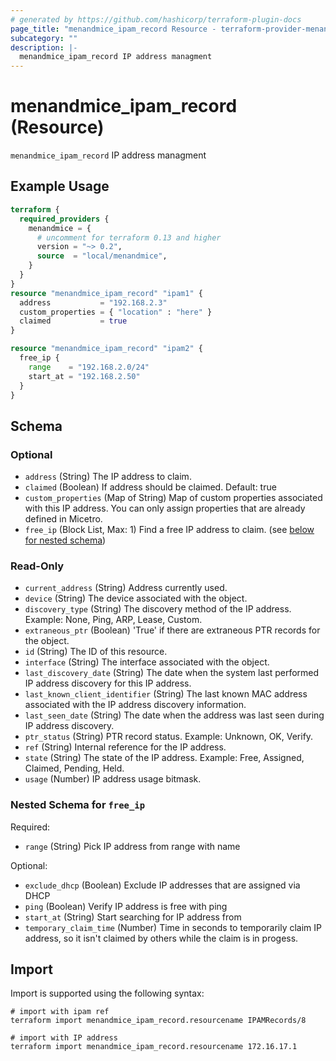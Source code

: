 ```yaml
---
# generated by https://github.com/hashicorp/terraform-plugin-docs
page_title: "menandmice_ipam_record Resource - terraform-provider-menandmice"
subcategory: ""
description: |-
  menandmice_ipam_record IP address managment
---
```


# menandmice_ipam_record (Resource)

`menandmice_ipam_record` IP address managment

## Example Usage

```terraform
terraform {
  required_providers {
    menandmice = {
      # uncomment for terraform 0.13 and higher
      version = "~> 0.2",
      source  = "local/menandmice",
    }
  }
}
resource "menandmice_ipam_record" "ipam1" {
  address           = "192.168.2.3"
  custom_properties = { "location" : "here" }
  claimed           = true
}

resource "menandmice_ipam_record" "ipam2" {
  free_ip {
    range    = "192.168.2.0/24"
    start_at = "192.168.2.50"
  }
}
```

<!-- schema generated by tfplugindocs -->
## Schema

### Optional

- `address` (String) The IP address to claim.
- `claimed` (Boolean) If address should be claimed. Default: true
- `custom_properties` (Map of String) Map of custom properties associated with this IP address. You can only assign properties that are already defined in Micetro.
- `free_ip` (Block List, Max: 1) Find a free IP address to claim. (see [below for nested schema](#nestedblock--free_ip))

### Read-Only

- `current_address` (String) Address currently used.
- `device` (String) The device associated with the object.
- `discovery_type` (String) The discovery method of the IP address. Example: None, Ping, ARP, Lease, Custom.
- `extraneous_ptr` (Boolean) 'True' if there are extraneous PTR records for the object.
- `id` (String) The ID of this resource.
- `interface` (String) The interface associated with the object.
- `last_discovery_date` (String) The date when the system last performed IP address discovery for this IP address.
- `last_known_client_identifier` (String) The last known MAC address associated with the IP address discovery information.
- `last_seen_date` (String) The date when the address was last seen during IP address discovery.
- `ptr_status` (String) PTR record status. Example: Unknown, OK, Verify.
- `ref` (String) Internal reference for the IP address.
- `state` (String) The state of the IP address. Example: Free, Assigned, Claimed, Pending, Held.
- `usage` (Number) IP address usage bitmask.

<a id="nestedblock--free_ip"></a>
### Nested Schema for `free_ip`

Required:

- `range` (String) Pick IP address from range with name

Optional:

- `exclude_dhcp` (Boolean) Exclude IP addresses that are assigned via DHCP
- `ping` (Boolean) Verify IP address is free with ping
- `start_at` (String) Start searching for IP address from
- `temporary_claim_time` (Number) Time in seconds to temporarily claim IP address, so it isn't claimed by others while the claim is in progess.

## Import

Import is supported using the following syntax:

```shell
# import with ipam ref
terraform import menandmice_ipam_record.resourcename IPAMRecords/8

# import with IP address
terraform import menandmice_ipam_record.resourcename 172.16.17.1
```
